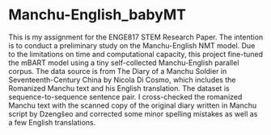 # Manchu-English_babyMT
This is my assignment for the ENGE817 STEM Research Paper.
The intention is to conduct a preliminary study on the Manchu-English NMT model.
Due to the limitations on time and computational capacity, this project fine-tuned the mBART model using a tiny self-collected Manchu-English parallel corpus.
The data source is from The Diary of a Manchu Soldier in Seventeenth-Century China by Nicola Di Cosmo, which includes the Romanized Manchu text and his English translation. The dataset is sequence-to-sequence sentence pair.
I cross-checked the romanized Manchu text with the scanned copy of the original diary written in Manchu script by Dzengšeo and corrected some minor spelling mistakes as well as a few English translations.
